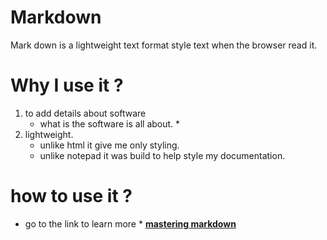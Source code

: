 # Markdown
Mark down is a lightweight text format style text when the browser read it.

# Why I use it ?
 1. to add details about software
    * what is the software is all about. *
 2. lightweight.
    * unlike html it give me only styling.
    * unlike notepad it was build to help style my documentation.
    
 # how to use it ?
 * go to the link to learn more *
 **[mastering markdown]( https://guides.github.com/features/mastering-markdown/)**
